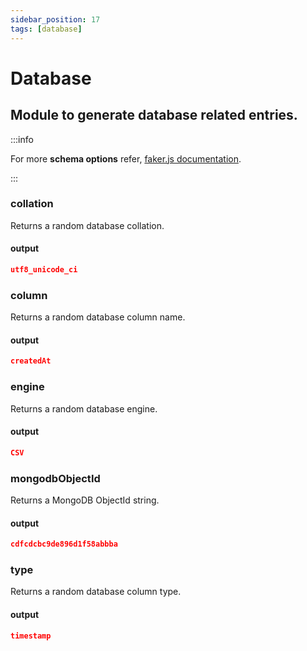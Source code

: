 ```yaml
---
sidebar_position: 17
tags: [database]
---
```


# Database

## Module to generate database related entries.

:::info

For more **schema options** refer, [faker.js documentation](https://fakerjs.dev/).

:::

### collation
Returns a random database collation.

#### output

```json
utf8_unicode_ci
```

### column
Returns a random database column name.

#### output

```json
createdAt
```

### engine
Returns a random database engine.

#### output

```json
CSV
```

### mongodbObjectId
Returns a MongoDB ObjectId string.

#### output

```json
cdfcdcbc9de896d1f58abbba
```

### type
Returns a random database column type.

#### output

```json
timestamp
```

